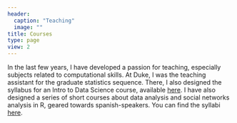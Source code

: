 ```yaml
---
header:
  caption: "Teaching"
  image: ""
title: Courses
type: page
view: 2
---
```


In the last few years, I have developed a passion for teaching, especially subjects related to computational skills. At Duke, I was the teaching assistant for the graduate statistics sequence. There, I also designed the syllabus for an Intro to Data Science course, available [here](https://github.com/NicolasRestrep/223_course). I have also designed a series of short courses about data analysis and social networks analysis in R, geared towards spanish-speakers. You can find the syllabi [here](https://docs.google.com/document/d/1q_wGOwOGFQx3tsSDL-u-xSknZn0QzktomoWMEA2Rl6U/edit?usp=sharing).
